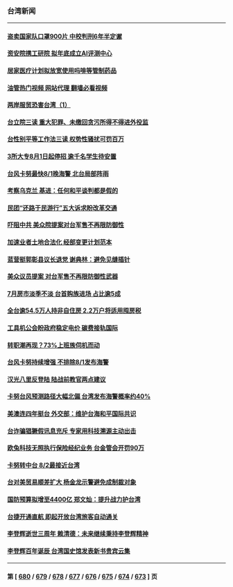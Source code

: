 ### 台湾新闻
---
#### [盗卖国家队口罩900片 中校判刑6年半定谳](../../pages/ncid1349361/n14045240.md?08010045) 
#### [资安院携工研院 拟年底成立AI评测中心](../../pages/ncid1349361/n14045260.md?08010045) 
#### [居家医疗计划拟放宽使用吗啡等管制药品](../../pages/ncid1349361/n14045264.md?08010045) 
#### [油管热门视频 网站代理 翻墙必看视频](http://138.2.39.72:81/youtube.html?epic-marker?08010045)
#### [两岸服贸恐害台湾（1）](../../pages/ncid1349361/n14045255.md?08010045) 
#### [台立院三读 重大犯罪、未缴回贪污所得不得进外役监](../../pages/ncid1349361/n14045169.md?08010045) 
#### [台性别平等工作法三读 权势性骚扰可罚百万](../../pages/ncid1349361/n14045167.md?08010045) 
#### [3所大专8月1日起停招 逾千名学生待安置](../../pages/ncid1349361/n14045239.md?08010045) 
#### [台风卡努最快8/1晚海警 北台局部阵雨](../../pages/ncid1349361/n14045242.md?08010045) 
#### [考察乌克兰 基进：任何和平谈判都是假的](../../pages/ncid1349361/n14045225.md?08010045) 
#### [民团“还路于民游行”五大诉求盼改革交通](../../pages/ncid1349361/n14045245.md?08010045) 
#### [吓阻中共 美众院提案对台军售不再限防御性](../../pages/ncid1349361/n14044868.md?08010045) 
#### [加速业者土地合法化 经部变更计划范本](../../pages/ncid1349361/n14045230.md?08010045) 
#### [蓝营挺郭彰县议长退党 谢典林：避免见缝插针](../../pages/ncid1349361/n14045174.md?08010045) 
#### [美众议员提案 对台军售不再限防御性武器](../../pages/ncid1349361/n14045186.md?08010045) 
#### [7月房市淡季不淡 台首购族进场 占比逾5成](../../pages/ncid1349361/n14045188.md?08010045) 
#### [全台逾54.5万人持非自住房 2.2万户将适用囤房税](../../pages/ncid1349361/n14045194.md?08010045) 
#### [工具机公会盼政府稳定电价 碳费接轨国际](../../pages/ncid1349361/n14045192.md?08010045) 
#### [转职潮再现？73%上班族伺机而动](../../pages/ncid1349361/n14045193.md?08010045) 
#### [台风卡努持续增强 不排除8/1发布海警](../../pages/ncid1349361/n14045058.md?08010045) 
#### [汉光八里反登陆 陆战前教官两点建议](../../pages/ncid1349361/n14044823.md?08010045) 
#### [卡努台风预测路径大幅北偏 台湾发布海警概率约40%](../../pages/ncid1349361/n14044813.md?08010045) 
#### [美澳连四年挺台 外交部：维护台海和平国际共识](../../pages/ncid1349361/n14044577.md?08010045) 
#### [台诈骗猖獗假讯息充斥 专家用科技溯源主动出击](../../pages/ncid1349361/n14044581.md?08010045) 
#### [欧兔科技无照执行保险经纪业务 台金管会开罚90万](../../pages/ncid1349361/n14044617.md?08010045) 
#### [卡努转中台 8/2最接近台湾](../../pages/ncid1349361/n14044598.md?08010045) 
#### [台对美贸易顺差扩大 杨金龙示警避免成制裁对象](../../pages/ncid1349361/n14044620.md?08010045) 
#### [国防预算拟增至4400亿  郑文灿：提升战力护台湾](../../pages/ncid1349361/n14044593.md?08010045) 
#### [台捷开通直航 即起开放台湾旅客自动通关](../../pages/ncid1349361/n14044600.md?08010045) 
#### [李登辉逝世三周年 赖清德：未来继续秉持李登辉精神](../../pages/ncid1349361/n14044601.md?08010045) 
#### [李登辉百年诞辰 台湾国史馆发表新书贵宾云集](../../pages/ncid1349361/n14044363.md?08010045) 

---
#### 第 [ [680](./680.md?08010045) / [679](./679.md?08010045) / [678](./678.md?08010045) / [677](./677.md?08010045) / [676](./676.md?08010045) / [675](./675.md?08010045) / [674](./674.md?08010045) / [673](./673.md?08010045) ] 页
